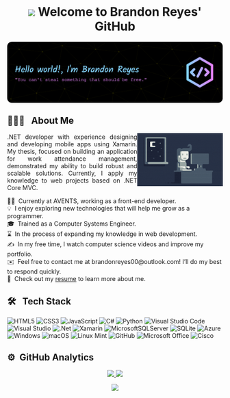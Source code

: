 <head>
  <h1 align="center">
    <img src="https://i.giphy.com/media/v1.Y2lkPTc5MGI3NjExcGsxa3ZtNnVqeGpidTNibmg1MGd2NnFxbnh1anVsNWs3czYzZHdrNiZlcD12MV9pbnRlcm5hbF9naWZfYnlfaWQmY3Q9cw/0Mcg0U726QSjVa95AG/giphy.gif" width="100">
    Welcome to Brandon Reyes' GitHub
  </h1>
  <img alt="My header image" src="github-header-image.png" align="center"/>
  <!-- <p align="center"><em>"You can't steal something that should be free."</em></p> -->
</head>  
<body>
  <h2>👨🏻‍💻 &nbsp; About Me</h2>

  <img alt="Night Coding" src="https://raw.githubusercontent.com/AVS1508/AVS1508/master/assets/Night-Coding.gif" align="right" width="200" margin="50"/>
  <p align="justify">.NET developer with experience designing and developing mobile apps using Xamarin. My thesis, focused on building an application for work attendance management, demonstrated my ability to build robust and scalable solutions. Currently, I apply my knowledge to web projects based on .NET Core MVC.</p>
  <p>👨‍💻 &nbsp;Currently at AVENTS, working as a front-end developer.<br>
  💡 &nbsp;I enjoy exploring new technologies that will help me grow as a programmer.<br>
  🎓 &nbsp;Trained as a Computer Systems Engineer.<br>
  ⌛ &nbsp;In the process of expanding my knowledge in web development.<br>
  ✍️ &nbsp;In my free time, I watch computer science videos and improve my portfolio.<br>
  ✉️ &nbsp;Feel free to contact me at brandonreyes00@outlook.com! I’ll do my best to respond quickly.<br>
  📄 &nbsp;Check out my <a href="https://1drv.ms/b/s!AsBcAYcHxtvf61zGCU5B8RmdkDu2">resume</a> to learn more about me.</p>

  <h2>🛠 &nbsp; Tech Stack</h2>

  ![HTML5](https://img.shields.io/badge/html5-%23E34F26.svg?style=for-the-badge&logo=html5&logoColor=white)
  ![CSS3](https://img.shields.io/badge/css3-%231572B6.svg?style=for-the-badge&logo=css3&logoColor=white)
  ![JavaScript](https://img.shields.io/badge/javascript-%23323330.svg?style=for-the-badge&logo=javascript&logoColor=%23F7DF1E)
  ![C#](https://img.shields.io/badge/c%23-%23239120.svg?style=for-the-badge&logo=csharp&logoColor=white)
  ![Python](https://img.shields.io/badge/python-3670A0?style=for-the-badge&logo=python&logoColor=ffdd54)
  ![Visual Studio Code](https://img.shields.io/badge/Visual%20Studio%20Code-0078d7.svg?style=for-the-badge&logo=visual-studio-code&logoColor=white)
  ![Visual Studio](https://img.shields.io/badge/Visual%20Studio-5C2D91.svg?style=for-the-badge&logo=visual-studio&logoColor=white)
  ![.Net](https://img.shields.io/badge/.NET-5C2D91?style=for-the-badge&logo=.net&logoColor=white)
  ![Xamarin](https://img.shields.io/badge/Xamarin-3199DC?style=for-the-badge&logo=xamarin&logoColor=white)
  ![MicrosoftSQLServer](https://img.shields.io/badge/Microsoft%20SQL%20Server-CC2927?style=for-the-badge&logo=microsoft%20sql%20server&logoColor=white)
  ![SQLite](https://img.shields.io/badge/sqlite-%2307405e.svg?style=for-the-badge&logo=sqlite&logoColor=white)
  ![Azure](https://img.shields.io/badge/azure-%230072C6.svg?style=for-the-badge&logo=microsoftazure&logoColor=white)
  ![Windows](https://img.shields.io/badge/Windows-0078D6?style=for-the-badge&logo=windows&logoColor=white)
  ![macOS](https://img.shields.io/badge/mac%20os-000000?style=for-the-badge&logo=macos&logoColor=F0F0F0)
  ![Linux Mint](https://img.shields.io/badge/Linux%20Mint-87CF3E?style=for-the-badge&logo=Linux%20Mint&logoColor=white)
  ![GitHub](https://img.shields.io/badge/github-%23121011.svg?style=for-the-badge&logo=github&logoColor=white)
  ![Microsoft Office](https://img.shields.io/badge/Microsoft_Office-D83B01?style=for-the-badge&logo=microsoft-office&logoColor=white)
  ![Cisco](https://img.shields.io/badge/cisco-%23049fd9.svg?style=for-the-badge&logo=cisco&logoColor=black)

  <h2>⚙️ &nbsp;GitHub Analytics</h2>
  
  <p align="center">
    <a href="https://github.com/ReyesKor07">
      <img height="180em" src="https://github-readme-stats.vercel.app/api?username=ReyesKor07&show_icons=true&theme=dark&include_all_commits=true&count_private=true&cache_seconds=1800"/>
    </a>
    <a href="https://github.com/ReyesKor07">
      <img height="180em" src="https://github-readme-stats.vercel.app/api/top-langs/?username=ReyesKor07&layout=compact&theme=dark&langs_count=8&cache_seconds=1800"/>
    </a>
  </p>
  <p align="center">
    <img height="180em" src="https://github-readme-streak-stats.herokuapp.com/?user=ReyesKor07&theme=dark&hide_border=true&cache_seconds=1800"/>
  </p>
</body>
